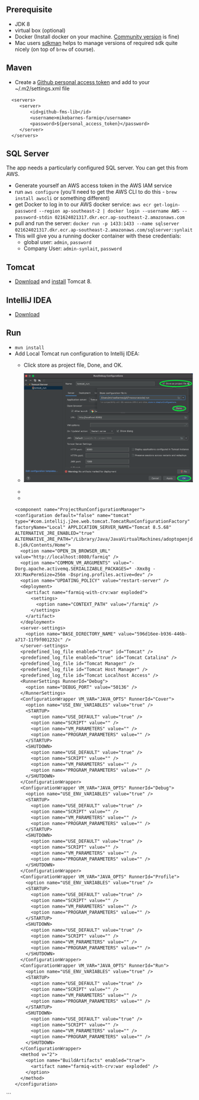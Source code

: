 ## Prerequisite
 - JDK 8
 - virtual box (optional)
 - Docker (Install docker on your machine. [Community version](https://docs.docker.com/install/) is fine)
 - Mac users [sdkman](https://sdkman.io/sdks) helps to manage versions of required sdk quite nicely (on top of `brew` of course). 
 
 ## Maven 
 - Create a [Github personal access token](https://docs.github.com/en/github/authenticating-to-github/keeping-your-account-and-data-secure/creating-a-personal-access-token) and add to your ~/.m2/settings.xml file 
  
 ```
   <servers>
      <server>
          <id>github-fms-lib</id>
          <username>mikebarnes-farmiq</username>
          <password>${personal_access_token}</password>
      </server>
   </servers>
 ```

## SQL Server
The app needs a particularly configured SQL server. You can get this from AWS.
* Generate yourself an AWS access token in the AWS IAM service
* run `aws configure` (you'll need to get the AWS CLI to do this - `brew install awscli` or something different)
* get Docker to log in to our AWS docker service: `aws ecr get-login-password --region ap-southeast-2 | docker login --username AWS --password-stdin 021624021317.dkr.ecr.ap-southeast-2.amazonaws.com`
* pull and run the server: `docker run -p 1433:1433 --name sqlserver 021624021317.dkr.ecr.ap-southeast-2.amazonaws.com/sqlserver:synlait`
* This will give you a running docker container with these credentials:
  * global user: `admin`, `password`
  * Company User: `admin-synlait`, `password`
  
## Tomcat
- [Download](https://apache.inspire.net.nz/tomcat/tomcat-8/v8.5.68/bin/apache-tomcat-8.5.68.tar.gz) and [install](https://codingexplained.com/dev-ops/mac/installing-tomcat-8-os-x-yosemite) Tomcat 8.

## IntelliJ IDEA

- [Download](https://www.jetbrains.com/idea/download)

## Run

- ```mvn install```
- Add Local Tomcat run configuration to Intellij IDEA:
  - Click store as project file, Done, and OK. 
  - ![store_as_project_file](images/store_as_project_file.png?raw=true "store_as_project_file")
  
  
  - 
  - 
  ```
  <component name="ProjectRunConfigurationManager">
  <configuration default="false" name="tomcat" type="#com.intellij.j2ee.web.tomcat.TomcatRunConfigurationFactory" factoryName="Local" APPLICATION_SERVER_NAME="Tomcat 8.5.68" ALTERNATIVE_JRE_ENABLED="true" ALTERNATIVE_JRE_PATH="/Library/Java/JavaVirtualMachines/adoptopenjdk-8.jdk/Contents/Home">
    <option name="OPEN_IN_BROWSER_URL" value="http://localhost:8080/farmiq" />
    <option name="COMMON_VM_ARGUMENTS" value="-Dorg.apache.activemq.SERIALIZABLE_PACKAGES=* -Xmx8g -XX:MaxPermSize=256m -Dspring.profiles.active=dev" />
    <option name="UPDATING_POLICY" value="restart-server" />
    <deployment>
      <artifact name="farmiq-with-crv:war exploded">
        <settings>
          <option name="CONTEXT_PATH" value="/farmiq" />
        </settings>
      </artifact>
    </deployment>
    <server-settings>
      <option name="BASE_DIRECTORY_NAME" value="596d16ee-b936-446b-a717-11f9f001232c" />
    </server-settings>
    <predefined_log_file enabled="true" id="Tomcat" />
    <predefined_log_file enabled="true" id="Tomcat Catalina" />
    <predefined_log_file id="Tomcat Manager" />
    <predefined_log_file id="Tomcat Host Manager" />
    <predefined_log_file id="Tomcat Localhost Access" />
    <RunnerSettings RunnerId="Debug">
      <option name="DEBUG_PORT" value="50136" />
    </RunnerSettings>
    <ConfigurationWrapper VM_VAR="JAVA_OPTS" RunnerId="Cover">
      <option name="USE_ENV_VARIABLES" value="true" />
      <STARTUP>
        <option name="USE_DEFAULT" value="true" />
        <option name="SCRIPT" value="" />
        <option name="VM_PARAMETERS" value="" />
        <option name="PROGRAM_PARAMETERS" value="" />
      </STARTUP>
      <SHUTDOWN>
        <option name="USE_DEFAULT" value="true" />
        <option name="SCRIPT" value="" />
        <option name="VM_PARAMETERS" value="" />
        <option name="PROGRAM_PARAMETERS" value="" />
      </SHUTDOWN>
    </ConfigurationWrapper>
    <ConfigurationWrapper VM_VAR="JAVA_OPTS" RunnerId="Debug">
      <option name="USE_ENV_VARIABLES" value="true" />
      <STARTUP>
        <option name="USE_DEFAULT" value="true" />
        <option name="SCRIPT" value="" />
        <option name="VM_PARAMETERS" value="" />
        <option name="PROGRAM_PARAMETERS" value="" />
      </STARTUP>
      <SHUTDOWN>
        <option name="USE_DEFAULT" value="true" />
        <option name="SCRIPT" value="" />
        <option name="VM_PARAMETERS" value="" />
        <option name="PROGRAM_PARAMETERS" value="" />
      </SHUTDOWN>
    </ConfigurationWrapper>
    <ConfigurationWrapper VM_VAR="JAVA_OPTS" RunnerId="Profile">
      <option name="USE_ENV_VARIABLES" value="true" />
      <STARTUP>
        <option name="USE_DEFAULT" value="true" />
        <option name="SCRIPT" value="" />
        <option name="VM_PARAMETERS" value="" />
        <option name="PROGRAM_PARAMETERS" value="" />
      </STARTUP>
      <SHUTDOWN>
        <option name="USE_DEFAULT" value="true" />
        <option name="SCRIPT" value="" />
        <option name="VM_PARAMETERS" value="" />
        <option name="PROGRAM_PARAMETERS" value="" />
      </SHUTDOWN>
    </ConfigurationWrapper>
    <ConfigurationWrapper VM_VAR="JAVA_OPTS" RunnerId="Run">
      <option name="USE_ENV_VARIABLES" value="true" />
      <STARTUP>
        <option name="USE_DEFAULT" value="true" />
        <option name="SCRIPT" value="" />
        <option name="VM_PARAMETERS" value="" />
        <option name="PROGRAM_PARAMETERS" value="" />
      </STARTUP>
      <SHUTDOWN>
        <option name="USE_DEFAULT" value="true" />
        <option name="SCRIPT" value="" />
        <option name="VM_PARAMETERS" value="" />
        <option name="PROGRAM_PARAMETERS" value="" />
      </SHUTDOWN>
    </ConfigurationWrapper>
    <method v="2">
      <option name="BuildArtifacts" enabled="true">
        <artifact name="farmiq-with-crv:war exploded" />
      </option>
    </method>
  </configuration>
</component>
```



  
